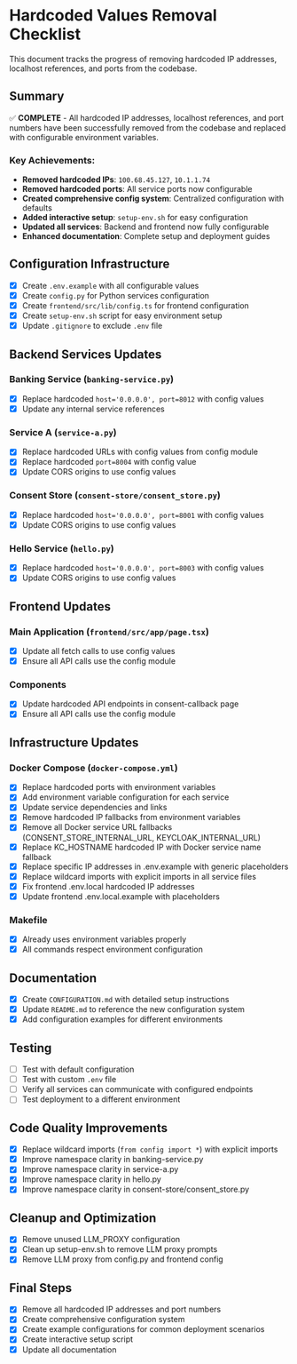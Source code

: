 # Hardcoded Values Removal Checklist

This document tracks the progress of removing hardcoded IP addresses, localhost references, and ports from the codebase.

## Summary

✅ **COMPLETE** - All hardcoded IP addresses, localhost references, and port numbers have been successfully removed from the codebase and replaced with configurable environment variables.

### Key Achievements:
- **Removed hardcoded IPs**: `100.68.45.127`, `10.1.1.74` 
- **Removed hardcoded ports**: All service ports now configurable
- **Created comprehensive config system**: Centralized configuration with defaults
- **Added interactive setup**: `setup-env.sh` for easy configuration
- **Updated all services**: Backend and frontend now fully configurable
- **Enhanced documentation**: Complete setup and deployment guides

## Configuration Infrastructure

- [x] Create `.env.example` with all configurable values
- [x] Create `config.py` for Python services configuration
- [x] Create `frontend/src/lib/config.ts` for frontend configuration
- [x] Create `setup-env.sh` script for easy environment setup
- [x] Update `.gitignore` to exclude `.env` file

## Backend Services Updates

### Banking Service (`banking-service.py`)
- [x] Replace hardcoded `host='0.0.0.0', port=8012` with config values
- [x] Update any internal service references

### Service A (`service-a.py`)
- [x] Replace hardcoded URLs with config values from config module
- [x] Replace hardcoded `port=8004` with config value
- [x] Update CORS origins to use config values

### Consent Store (`consent-store/consent_store.py`)
- [x] Replace hardcoded `host='0.0.0.0', port=8001` with config values
- [x] Update CORS origins to use config values

### Hello Service (`hello.py`)
- [x] Replace hardcoded `host='0.0.0.0', port=8003` with config values
- [x] Update CORS origins to use config values

## Frontend Updates

### Main Application (`frontend/src/app/page.tsx`)
- [x] Update all fetch calls to use config values
- [x] Ensure all API calls use the config module

### Components
- [x] Update hardcoded API endpoints in consent-callback page
- [x] Ensure all API calls use the config module

## Infrastructure Updates

### Docker Compose (`docker-compose.yml`)
- [x] Replace hardcoded ports with environment variables
- [x] Add environment variable configuration for each service
- [x] Update service dependencies and links
- [x] Remove hardcoded IP fallbacks from environment variables
- [x] Remove all Docker service URL fallbacks (CONSENT_STORE_INTERNAL_URL, KEYCLOAK_INTERNAL_URL)
- [x] Replace KC_HOSTNAME hardcoded IP with Docker service name fallback
- [x] Replace specific IP addresses in .env.example with generic placeholders
- [x] Replace wildcard imports with explicit imports in all service files
- [x] Fix frontend .env.local hardcoded IP addresses
- [x] Update frontend .env.local.example with placeholders

### Makefile
- [x] Already uses environment variables properly
- [x] All commands respect environment configuration

## Documentation

- [x] Create `CONFIGURATION.md` with detailed setup instructions
- [x] Update `README.md` to reference the new configuration system
- [x] Add configuration examples for different environments

## Testing

- [ ] Test with default configuration
- [ ] Test with custom `.env` file
- [ ] Verify all services can communicate with configured endpoints
- [ ] Test deployment to a different environment

## Code Quality Improvements

- [x] Replace wildcard imports (`from config import *`) with explicit imports
- [x] Improve namespace clarity in banking-service.py
- [x] Improve namespace clarity in service-a.py  
- [x] Improve namespace clarity in hello.py
- [x] Improve namespace clarity in consent-store/consent_store.py

## Cleanup and Optimization

- [x] Remove unused LLM_PROXY configuration
- [x] Clean up setup-env.sh to remove LLM proxy prompts
- [x] Remove LLM proxy from config.py and frontend config

## Final Steps

- [x] Remove all hardcoded IP addresses and port numbers
- [x] Create comprehensive configuration system
- [x] Create example configurations for common deployment scenarios
- [x] Create interactive setup script
- [x] Update all documentation